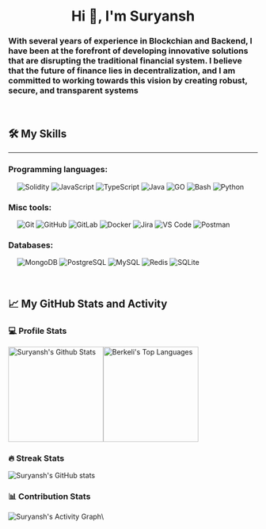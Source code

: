 <h1 align="center">Hi 👋, I'm Suryansh</h1>
<h3 align="left">With several years of experience in Blockchian and Backend, I have been at the forefront of developing innovative solutions that are disrupting the traditional financial system. I believe that the future of finance lies in decentralization, and I am committed to working towards this vision by creating robust, secure, and transparent systems</h3>
&emsp;

## 🛠️ My Skills
-------------------
### Programming languages:
&emsp;
![Solidity](https://img.shields.io/badge/-SOLIDITY-000?&logo=Solidity)
![JavaScript](https://img.shields.io/badge/-JavaScript-000?&logo=JavaScript)
![TypeScript](https://img.shields.io/badge/-TypeScript-000?&logo=TypeScript&logoColor=007ACC)
![Java](https://img.shields.io/badge/-Java-000?&logo=Java)
![GO](https://img.shields.io/badge/-GO-000?&logo=Go)
![Bash](https://img.shields.io/badge/-Bash-000?&logo=GNU-Bash)
![Python](https://img.shields.io/badge/-Python-000?&logo=Python)

### Misc tools:
&emsp;
![Git](https://img.shields.io/badge/-Git-000?&logo=Git)
![GitHub](https://img.shields.io/badge/-GitHub-000?&logo=GitHub)
![GitLab](https://img.shields.io/badge/-GitLab-000?&logo=GitLab)
![Docker](https://img.shields.io/badge/-Docker-000?&logo=Docker)
![Jira](https://img.shields.io/badge/-Jira-000?&logo=Jira)
![VS Code](https://img.shields.io/badge/-VS%20Code-000?&logo=Visual-Studio-Code)
![Postman](https://img.shields.io/badge/-Postman-000?&logo=Postman)

### Databases:
&emsp;
![MongoDB](https://img.shields.io/badge/-MongoDB-000?&logo=MongoDB)
![PostgreSQL](https://img.shields.io/badge/-PostgreSQL-000?&logo=PostgreSQL)
![MySQL](https://img.shields.io/badge/-MySQL-000?&logo=MySQL)
![Redis](https://img.shields.io/badge/-Redis-000?&logo=Redis)
![SQLite](https://img.shields.io/badge/-SQLite-000?&logo=SQLite)

&emsp;

## 📈 My GitHub Stats and Activity

### 💻 Profile Stats

<img alt="Suryansh's Github Stats" src="https://github-readme-stats.vercel.app/api/?username=suryanshsh&show_icons=true&include_all_commits=true&count_private=true&theme=react&hide_border=true&bg_color=1F222E&title_color=F85D7F&icon_color=F8D866" height="192px"/><img alt="Berkeli's Top Languages" src="https://github-readme-stats.vercel.app/api/top-langs/?username=suryanshsh&langs_count=8&layout=compact&theme=react&hide_border=true&bg_color=1F222E&title_color=F85D7F&icon_color=F8D866" height="192px"/>


### 🔥 Streak Stats

![Suryansh's GitHub stats](https://github-readme-streak-stats.herokuapp.com/?user=suryanshsh&theme=tokyonight)

### 📊 Contribution Stats

<img alt="Suryansh's Activity Graph" src="https://github-readme-activity-graph.cyclic.app/graph/?username=suryanshsh&bg_color=1F222E&color=F8D866&line=F85D7F&point=FFFFFF&hide_border=true" />\

